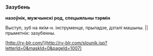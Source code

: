 ### Зазубень
**назоўнік, мужчынскі род, спецыяльны тэрмін**

Выступ, зуб на якім-н. інструменце, прыладзе, дзталі машыны. || прыметнік: зазубенны.

<a rel="author">[http://rv-blr.com/](http://rv-blr.com/slounik.jsp?letterId=0&maskId=0&pageId=1007)</a>
